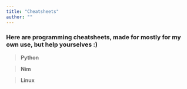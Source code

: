 ```yaml
---
title: "Cheatsheets"
author: ""
---
```


### Here are programming cheatsheets, made for mostly for my own use, but help yourselves :) 


>**Python** 

>**Nim** 

>**Linux**

